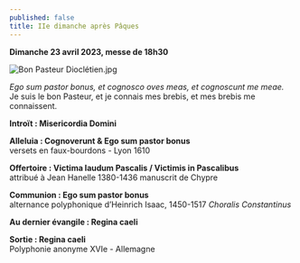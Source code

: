 ```yaml
---
published: false
title: IIe dimanche après Pâques
---
```

**Dimanche 23 avril 2023, messe de 18h30**

![Bon Pasteur Dioclétien.jpg]({{site.baseurl}}/images/Bon%20Pasteur%20Diocl%C3%A9tien.jpg)


*Ego sum pastor bonus, et cognosco oves meas, et cognoscunt me meae.*  
Je suis le bon Pasteur, et je connais mes brebis, et mes brebis me connaissent.

**Introït : Misericordia Domini**

**Alleluia : Cognoverunt & Ego sum pastor bonus**  
versets en faux-bourdons - Lyon 1610


**Offertoire : Victima laudum Pascalis / Victimis in Pascalibus**  
attribué à Jean Hanelle 1380-1436 manuscrit de Chypre

**Communion : Ego sum pastor bonus**  
alternance polyphonique d’Heinrich Isaac, 1450-1517 *Choralis Constantinus*

**Au dernier évangile : Regina caeli**

**Sortie : Regina caeli**  
Polyphonie anonyme XVIe - Allemagne

